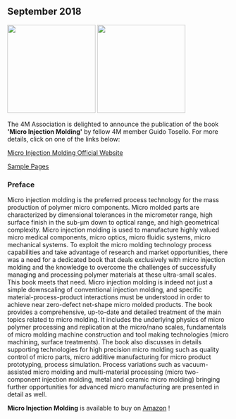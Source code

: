 ## September 2018

<img src="https://images-na.ssl-images-amazon.com/images/I/41HDjl55CwL._SX327_BO1,204,203,200_.jpg" width="200px">


<img src="/4m-association/assets/images/files/Micro Molding book Hanser com (2018).png" width="200px">


The 4M Association is delighted to announce the publication of the book **'Micro Injection Molding'** by fellow 4M member Guido Tosello. For more details, click on one of the links below:

[Micro Injection Molding Official Website](https://www.hanser-elibrary.com/doi/book/10.3139/9781569906545)

[Sample Pages](http://files.hanser.de/Files/Article/ARTK_LPR_9781569906538_0001.pdf)

### Preface



Micro injection molding is the preferred process technology for the mass production of polymer micro components. Micro molded parts are characterized by dimensional tolerances in the micrometer range, high surface finish in the sub-µm down to optical range, and high geometrical complexity. Micro injection molding is used to manufacture highly valued micro medical components, micro optics, micro fluidic systems, micro mechanical systems. 
To exploit the micro molding technology process capabilities and take advantage of research and market opportunities, there was a need for a dedicated book that deals exclusively with micro injection molding and the knowledge to overcome the challenges of successfully managing and processing polymer materials at these ultra-small scales. This book meets that need. Micro injection molding is indeed not just a simple downscaling of conventional injection molding, and specific material-process-product interactions must be understood in order to achieve near zero-defect net-shape micro molded products. 
The book provides a comprehensive, up-to-date and detailed treatment of the main topics related to micro molding. It includes the underlying physics of micro polymer processing and replication at the micro/nano scales, fundamentals of micro molding machine construction and tool making technologies (micro machining, surface treatments). The book also discusses in details supporting technologies for high precision micro molding such as quality control of micro parts, micro additive manufacturing for micro product prototyping, process simulation. Process variations such as vacuum-assisted micro molding and multi-material processing (micro two-component injection molding, metal and ceramic micro molding) bringing further opportunities for advanced micro manufacturing are presented in detail as well.


**Micro Injection Molding** is available to buy on [Amazon](https://www.amazon.co.uk/Micro-Injection-Molding-Tosello-author/dp/156990653X) !


